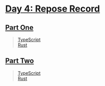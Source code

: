 # [Day 4: Repose Record](https://adventofcode.com/2018/day/4)

## [Part One](https://adventofcode.com/2018/day/4#part1)

> [TypeScript](/solutions/typescript/2018/04/src/p1.ts)\
> [Rust](/solutions/rust/2018/04/src/lib.rs)

## [Part Two](https://adventofcode.com/2018/day/4#part2)

> [TypeScript](/solutions/typescript/2018/04/src/p2.ts)\
> [Rust](/solutions/rust/2018/04/src/lib.rs)
